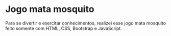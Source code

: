 # Jogo mata mosquito

Para se divertir e exercitar conhecimentos, realizei esse jogo mata mosquito feito somente com HTML, CSS, Bootstrap e JavaScript.
